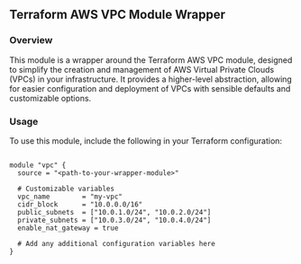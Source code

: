 ## Terraform AWS VPC Module Wrapper

### Overview
This module is a wrapper around the Terraform AWS VPC module, designed to simplify the creation and management of AWS Virtual Private Clouds (VPCs) in your infrastructure. It provides a higher-level abstraction, allowing for easier configuration and deployment of VPCs with sensible defaults and customizable options.

### Usage
To use this module, include the following in your Terraform configuration:

```hcl

module "vpc" {
  source = "<path-to-your-wrapper-module>"

  # Customizable variables
  vpc_name        = "my-vpc"
  cidr_block      = "10.0.0.0/16"
  public_subnets  = ["10.0.1.0/24", "10.0.2.0/24"]
  private_subnets = ["10.0.3.0/24", "10.0.4.0/24"]
  enable_nat_gateway = true

  # Add any additional configuration variables here
}

```